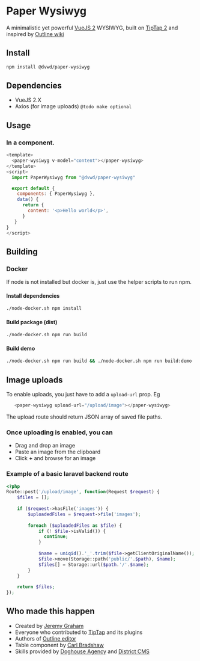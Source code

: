 # Paper Wysiwyg

A minimalistic yet powerful [VueJS 2](https://vuejs.org/) WYSIWYG, built on [TipTap 2](https://tiptap.dev/) 
and inspired by [Outline wiki](https://www.getoutline.com/)

## Install

```bash
npm install @dvwd/paper-wysiwyg
```

## Dependencies

* VueJS 2.X 
* Axios (for image uploads) `@todo make optional`

## Usage

### In a component.
```javascript
<template>
  <paper-wysiwyg v-model="content"></paper-wysiwyg>
</template>
<script>
  import PaperWysiwyg from "@dvwd/paper-wysiwyg"

  export default {
    components: { PaperWysiwyg },
    data() {
      return {
        content: '<p>Hello world</p>',
      }
   }
}
</script>
```

## Building

### Docker

If node is not installed but docker is, just use the helper scripts to run npm.

#### Install dependencies
```bash
./node-docker.sh npm install
```

#### Build package (dist)
```bash
./node-docker.sh npm run build
```

#### Build demo
```bash
./node-docker.sh npm run build && ./node-docker.sh npm run build:demo
```

## Image uploads

To enable uploads, you just have to add a `upload-url` prop. Eg

```javascript
   <paper-wysiwyg upload-url="/upload/image"></paper-wysiwyg>
```

The upload route should return JSON array of saved file paths. 

### Once uploading is enabled, you can

* Drag and drop an image
* Paste an image from the clipboard
* Click **+** and browse for an image

### Example of a basic laravel backend route

```php
<?php
Route::post('/upload/image', function(Request $request) {
    $files = [];
    
    if ($request->hasFile('images')) {
        $uploadedFiles = $request->file('images');
      
        foreach ($uploadedFiles as $file) {
            if (! $file->isValid()) {
              continue;
            }
            
            $name = uniqid().'_'.trim($file->getClientOriginalName());           
            $file->move(Storage::path('public/'.$path), $name);            
            $files[] = Storage::url($path.'/'.$name);
        }
    }
    
    return $files;
});
```

## Who made this happen

* Created by [Jeremy Graham](https://jez.me)
* Everyone who contributed to [TipTap](https://github.com/ueberdosis/tiptap) and its plugins
* Authors of [Outline editor](https://github.com/outline/rich-markdown-editor)
* Table component by [Carl Bradshaw](https://github.com/carldawg)
* Skills provided by [Doghouse Agency](https://doghouse.agency/) and [District CMS](https://www.districtcms.com/)